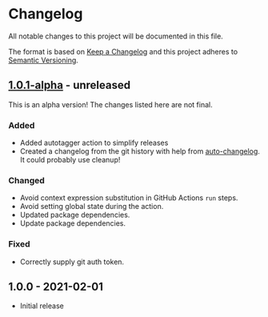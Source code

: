 # Changelog

All notable changes to this project will be documented in this file.

The format is based on [Keep a Changelog](https://keepachangelog.com/en/1.0.0/)
and this project adheres to [Semantic Versioning](https://semver.org/spec/v2.0.0.html).

## [1.0.1-alpha] - unreleased

This is an alpha version! The changes listed here are not final.

### Added
- Added autotagger action to simplify releases
- Created a changelog from the git history with help from [auto-changelog](https://www.npmjs.com/package/auto-changelog). It could probably use cleanup!

### Changed
- Avoid context expression substitution in GitHub Actions `run` steps.
- Avoid setting global state during the action.
- Updated package dependencies.
- Update package dependencies.

### Fixed
- Correctly supply git auth token.

## 1.0.0 - 2021-02-01

- Initial release

[1.0.1-alpha]: https://github.com/Automattic/action-push-to-mirrors/compare/v1.0.0...v1.0.1-alpha
